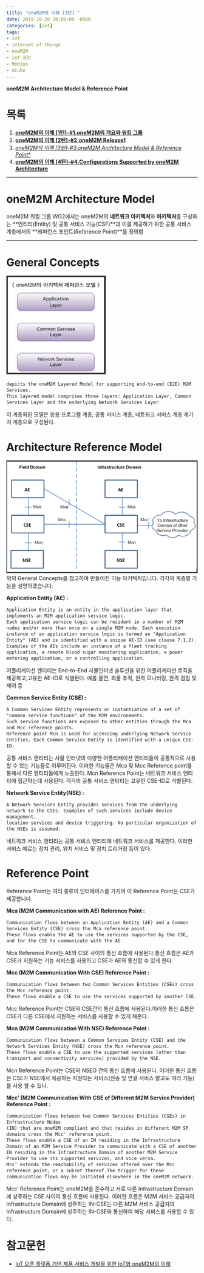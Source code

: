 ```yaml
---
title: "oneM2M의 이해 [3탄] "
date: 2019-10-28 20:00:00 -0900
categories: [iot]
tags: 
- iot
- internet of things
- oneM2M
- iot 표준
- Mobius
- nCube
---
```


**oneM2M Architecture Model & Reference Point**  

# 목록    
1. [**oneM2M의 이해 [1탄]-#1.oneM2M의 개요와 워킹 그룹**](https://lbm93.github.io/iot/iot-onem2m1/)
2. [**oneM2M의 이해 [2탄]-#2.oneM2M Release1**](https://lbm93.github.io/iot/iot-onem2m2/)
3. [*oneM2M의 이해 [3탄]-#3.oneM2M Architecture Model & Reference Point**](https://lbm93.github.io/iot/iot-onem2m3/)
4. [**oneM2M의 이해 [4탄]-#4.Configurations Supported by oneM2M Architecture**](https://lbm93.github.io/iot/iot-onem2m4/)  
  
---

# oneM2M Architecture Model
oneM2M 워킹 그룹 WG2에서는 oneM2M의 **네트워크 아키텍처**와 **아키텍처**를 구성하는 **엔티티(Entity) 및 공통 서비스 기능(CSF)**과 이를 제공하기 위한 공통 서비스 계층에서의 **레퍼런스 포인트(Reference Point)**를 정의함

---

# General Concepts

![그림1](/assets/images/img/iot-onem2m/3.PNG)

```
depicts the oneM2M Layered Model for supporting end-to-end (E2E) M2M Services.  
This layered model comprises three layers: Application Layer, Common Services Layer and the underlying Network Services Layer.
```
이 계층화된 모델은 응용 프로그램 계층, 공통 서비스 계층, 네트워크 서비스 계층 세가지 계층으로 구성된다.



# Architecture Reference Model

![그림1](/assets/images/img/iot-onem2m/4.PNG)
위의 General Concepts를 참고하여 만들어진 기능 아키텍처입니다.
각각의 계층별 기능을 설명하겠습니다.


**Application Entity (AE) :**
```
Application Entity is an entity in the application layer that implements an M2M application service logic.  
Each application service logic can be resident in a number of M2M nodes and/or more than once on a single M2M node. Each execution instance of an application service logic is termed an "Application Entity" (AE) and is identified with a unique AE-ID (see clause 7.1.2).  
Examples of the AEs include an instance of a fleet tracking application, a remote blood sugar monitoring application, a power metering application, or a controlling application.
```
어플리케이션 엔티티는 End-to-End 사물인터넷 솔루션을 위한 어플리케이션 로직을 제공하고,고유한 AE-ID로 식별된다. 예를 들면, 화물 추적, 원격 모니터링, 원격 검침 및 제어 등


**Common Service Entity (CSE) :**
```
A Common Services Entity represents an instantiation of a set of "common service functions" of the M2M environments.  
Such service functions are exposed to other entities through the Mca and Mcc reference points.  
Reference point Mcn is used for accessing underlying Network Service Entities. Each Common Service Entity is identified with a unique CSE-ID.
```
공통 서비스 엔티티는 사물 인터넷의 다양한 어플리케이션 엔티티들이 공통적으로 사용할 수 있는 기능들로 이루어진다. 이러한 기능들은 Mca 및 Mcc Reference point를 통해서 다른 엔티티들에게 노출된다. Mcn Reference Point는 네트워크 서비스 엔티티에 접근하는데 사용된다. 각각의 공통 서비스 엔티티는 고유한 CSE-ID로 식별된다.


**Network Service Entity(NSE) :**
```
A Network Services Entity provides services from the underlying network to the CSEs. Examples of such services include device management,  
location services and device triggering. No particular organization of the NSEs is assumed.
```
네트워크 서비스 엔티티는 공통 서비스 엔티티에 네트워크 서비스를 제공한다. 이러한 서비스 예로는 장치 관리, 위치 서비스 및 장치 트리거링 등이 있다.  
 

# Reference Point
Reference Point는 여러 종류의 인터페이스를 가지며 이 Reference Point는 CSE가
제공합니다.  


**Mca (M2M Communication with AE) Reference Point :**
```
Communication flows between an Application Entity (AE) and a Common Services Entity (CSE) cross the Mca reference point.  
These flows enable the AE to use the services supported by the CSE, and for the CSE to communicate with the AE
```
Mca Reference Point는 AE와 CSE 사이의 통신 흐름에 사용된다.통신 흐름은 AE가 CSE가 지원하는 기능 서비스를 사용하고 CSE가 AE와 통신할 수 있게 한다.  

 
**Mcc (M2M Communication With CSE) Reference Point :**
```
Communication flows between two Common Services Entities (CSEs) cross the Mcc reference point.   
These flows enable a CSE to use the services supported by another CSE.
```
Mcc Reference Point는 CSE와 CSE간의 통신 흐름에 사용된다.이러한 통신 흐름은 CSE가 다른 CSE에서 지원하는 서비스를 사용할 수 있게 해준다.  


**Mcn (M2M Communication With NSE) Reference Point :**
```
Communication flows between a Common Services Entity (CSE) and the Network Services Entity (NSE) cross the Mcn reference point.  
These flows enable a CSE to use the supported services (other than transport and connectivity services) provided by the NSE.
```
Mcn Reference Point는 CSE와 NSEO 간의 통신 흐름에 사용된다. 이러한 통신 흐름은 CSE가 NSE에서 제공하는 지원되는 서비스(전송 및 연결 서비스 말고도 여러 기능)를 사용 할 수 있다.  


**Mcc’ (M2M Communication With CSE of Different M2M Service Provider) Reference Point :**
```
Communication flows between two Common Services Entities (CSEs) in Infrastructure Nodes  
(IN) that are oneM2M compliant and that resides in different M2M SP domains cross the Mcc' reference point.  
These flows enable a CSE of an IN residing in the Infrastructure Domain of an M2M Service Provider to communicate with a CSE of another IN residing in the Infrastructure Domain of another M2M Service Provider to use its supported services, and vice versa.  
Mcc' extends the reachability of services offered over the Mcc reference point, or a subset thereof.The trigger for these communication flows may be initiated elsewhere in the oneM2M network.
```
Mcc’ Reference Point는 oneM2M을 준수하고 서로 다른 Infrastructure Domain에 상주하는 CSE 사이의 통신 흐름에 사용된다. 이러한 흐름은 M2M 서비스 공급자의 Infrastructure Domain에 상주하는 IN-CSE는 다른 M2M 서비스 공급자의 Infrastructure Domain에 상주하는 IN-CSE와 통신하여 해당 서비스를 사용할 수 있다.


# 참고문헌
- [IoT 오픈 플랫폼 기반 제품 서비스 개발을 위한 IoT와 oneM2M의 이해](http://www.iotocean.org/main/)